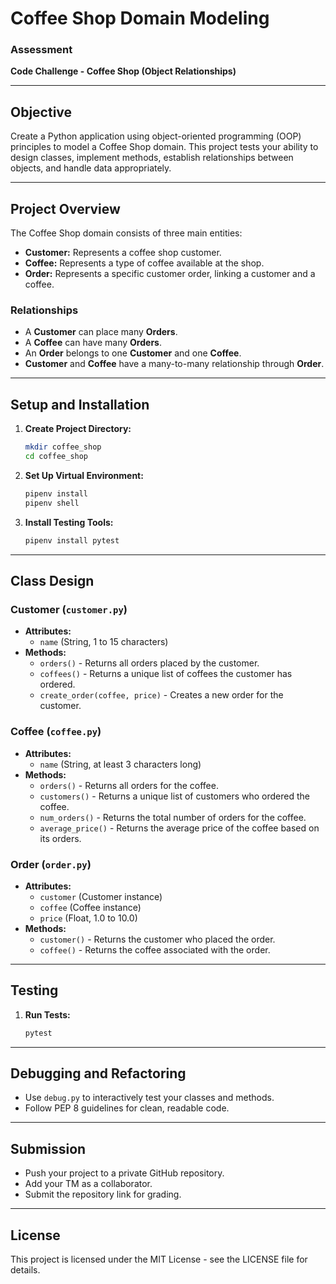 # Coffee Shop Domain Modeling

### **Assessment**  
**Code Challenge - Coffee Shop (Object Relationships)**  

---

## **Objective**  
Create a Python application using object-oriented programming (OOP) principles to model a Coffee Shop domain. This project tests your ability to design classes, implement methods, establish relationships between objects, and handle data appropriately.  

---

## **Project Overview**  
The Coffee Shop domain consists of three main entities:  

- **Customer:** Represents a coffee shop customer.  
- **Coffee:** Represents a type of coffee available at the shop.  
- **Order:** Represents a specific customer order, linking a customer and a coffee.  

### **Relationships**  
- A **Customer** can place many **Orders**.  
- A **Coffee** can have many **Orders**.  
- An **Order** belongs to one **Customer** and one **Coffee**.  
- **Customer** and **Coffee** have a many-to-many relationship through **Order**.  

---

## **Setup and Installation**  
1. **Create Project Directory:**  
   ```bash
   mkdir coffee_shop
   cd coffee_shop
   ```  

2. **Set Up Virtual Environment:**  
   ```bash
   pipenv install  
   pipenv shell  
   ```  

3. **Install Testing Tools:**  
   ```bash
   pipenv install pytest  
   ```  

---

## **Class Design**  
### **Customer (`customer.py`)**  
- **Attributes:**  
  - `name` (String, 1 to 15 characters)  
- **Methods:**  
  - `orders()` - Returns all orders placed by the customer.  
  - `coffees()` - Returns a unique list of coffees the customer has ordered.  
  - `create_order(coffee, price)` - Creates a new order for the customer.  

### **Coffee (`coffee.py`)**  
- **Attributes:**  
  - `name` (String, at least 3 characters long)  
- **Methods:**  
  - `orders()` - Returns all orders for the coffee.  
  - `customers()` - Returns a unique list of customers who ordered the coffee.  
  - `num_orders()` - Returns the total number of orders for the coffee.  
  - `average_price()` - Returns the average price of the coffee based on its orders.  

### **Order (`order.py`)**  
- **Attributes:**  
  - `customer` (Customer instance)  
  - `coffee` (Coffee instance)  
  - `price` (Float, 1.0 to 10.0)  
- **Methods:**  
  - `customer()` - Returns the customer who placed the order.  
  - `coffee()` - Returns the coffee associated with the order.  

---



## **Testing**  
1. **Run Tests:**  
   ```bash
   pytest  
   ```  

---

## **Debugging and Refactoring**  
- Use `debug.py` to interactively test your classes and methods.  
- Follow PEP 8 guidelines for clean, readable code.  

---

## **Submission**  
- Push your project to a private GitHub repository.  
- Add your TM as a collaborator.  
- Submit the repository link for grading.  

---

## **License**  
This project is licensed under the MIT License - see the LICENSE file for details.
